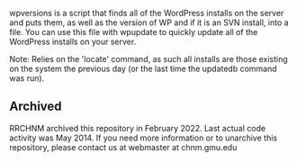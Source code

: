 wpversions is a script that finds all of the WordPress installs on the server and puts them, as well as the version of WP and if it is an SVN install, into a file. You can use this file with wpupdate to quickly update all of the WordPress installs on your server.


Note: Relies on the 'locate' command, as such all installs are those existing on the system the previous day (or the last time the updatedb command was run).

## Archived

RRCHNM archived this repository in February 2022. Last actual code activity was May 2014. If you need more information or to unarchive this repository, please contact us at webmaster at chnm.gmu.edu
